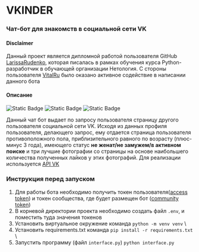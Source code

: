 # VKINDER 
### Чат-бот для знакомств в социальной сети VK

#### Disclaimer

Данный проект является дипломной работой пользователя GitHub [LarissaRudenko](https://github.com/LarissaRudenko), которая писалась в рамках обучения курса Python-разработчик в обучающей организации Нетология. С cтороны пользователя [VitalRu](https://github.com/VitalRu) было оказано активное содействие в написании данного бота

#### Описание

![Static Badge](https://img.shields.io/badge/python-blue?style=for-the-badge&logo=python&color=FFC436) ![Static Badge](https://img.shields.io/badge/postgresql-%25?style=for-the-badge&logo=postgresql&color=F6F4EB) ![Static Badge](https://img.shields.io/badge/API_%7C_VK-%25?style=for-the-badge&logo=VK&color=279EFF)

Данный чат бот выдает по запросу пользователя страницу другого пользователя социальной сети VK. Исходя из данных профиля пользователя, делающего запрос, ему отдается страница пользователя противоположного пола, приблизительного равного по возрасту (плюс-минус 3 года), имеющего статус **не женат/не замужем/в активном поиске** и три лучшие фотографии со страницы на основе наибольшего количества полученных лайков у этих фотографий. Для реализации используется [API VK](https://dev.vk.com/ru/reference)

### Инструкция перед запуском

1. Для работы бота необходимо получить токен пользователя([access token](https://dev.vk.com/ru/api/access-token/getting-started)) и токен сообщества, где будет размещен бот ([community token](https://dev.vk.com/ru/api/access-token/getting-started))
2. В корневой директории проекта необходимо создать файл `.env`, и поместить туда значения токенов
3. Установить виртуальное окружение команда ```python -m venv venv``` \
4. Установить requirements.txt команда ```pip install -r requirements.txt``` \
5. Запустить программу (файл ```interface.py```) ```python interface.py```<br>
